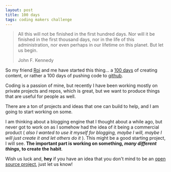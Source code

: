 ```yaml
---
layout: post
title: 100 days
tags: coding makers challenge
---
```


> All this will not be finished in the first hundred days. 
> Nor will it be finished in the first thousand days, nor in 
> the life of this administration, nor even perhaps in 
> our lifetime on this planet. But let us begin.
>
> John F. Kennedy

So my friend [Roi](http://roidriscoll.github.io) and me have started this thing... a [100 days](http://roidriscoll.github.io/blog/2014/08/25/100-days/) of creating content, or rather a 100 days of pushing code to [github](http://github.com).

Coding is a passion of mine, but recently I have been working mostly on private projects and repos, which is great, but we want to produce things that are useful for people as well.

There are a ton of projects and ideas that one can build to help, and I am going to start working on some.

I am thinking about a blogging engine that I thought about a while ago, but never got to work on as I somehow had the idea of it being a commercial product ( _also I wanted to use it myself for blogging, maybe I will, maybe I will just create it and let others do it_ ). This might be a good starting project, I will see. **The important part is working on something, _many different things_, to create the habit**.

Wish us luck and, **hey** if you have an idea that you don't mind to be an [open source project](http://en.wikipedia.org/wiki/Open_source), just let us know! 